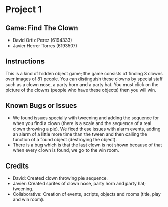 #	Project	1
 
##	Game: Find The Clown
*	David Ortiz Perez (6194333)
*	Javier Herrer Torres (6193507)

##	Instructions
This is a kind of hidden object game; the game consists of finding 3 clowns over images of 81 people. You can distinguish these clowns by special staff such as a clown nose, a party horn and a party hat. You must click on the picture of the clowns (people who have these objects) then you will win.

##	Known	Bugs	or	Issues
* We found issues specially with tweening and adding the sequence for when you find a clown (there is a scale and the sequence of a real clown throwing a pie). We fixed these issues with alarm events, adding an alarm of a little more time than the tween and then calling the function of a found object (destroying the object).
* There is a bug which is that the last clown is not shown because of that when every clown is found, we go to the win room.

##	Credits
*	David: Created	clown throwing pie sequence.
*	Javier: Created	sprites of clown nose, party horn and party hat; tweening.
*	Collaborative: Creation of events, scripts, objects and rooms (title, play and win room).
